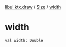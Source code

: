 [libui.ktx.draw](../index.md) / [Size](index.md) / [width](./width.md)

# width

`val width: Double`